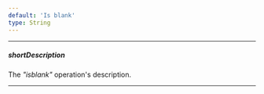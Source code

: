 ```yaml
---
default: 'Is blank'
type: String
---
```

---
##### shortDescription
The *"isblank"* operation's description.

---
